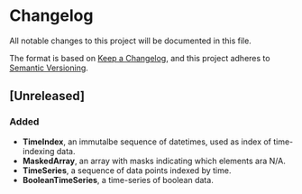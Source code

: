 # Changelog

All notable changes to this project will be documented in this file.

The format is based on [Keep a Changelog](https://keepachangelog.com/en/1.0.0/),
and this project adheres to [Semantic Versioning](https://semver.org/spec/v2.0.0.html).

## [Unreleased]

### Added

- **TimeIndex**, an immutalbe sequence of datetimes, used as index of time-indexing data.
- **MaskedArray**, an array with masks indicating which elements ara N/A.
- **TimeSeries**, a sequence of data points indexed by time.
- **BooleanTimeSeries**, a time-series of boolean data.
